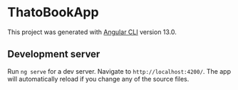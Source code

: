 # ThatoBookApp

This project was generated with [Angular CLI](https://github.com/angular/angular-cli) version 13.0.

## Development server

Run `ng serve` for a dev server. Navigate to `http://localhost:4200/`. The app will automatically reload if you change any of the source files.

